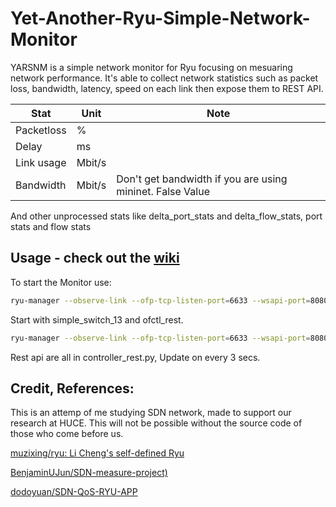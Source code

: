# Yet-Another-Ryu-Simple-Network-Monitor

YARSNM is a simple network monitor for Ryu focusing on mesuaring network performance. It's able to collect network statistics such as packet loss, bandwidth, latency, speed on each link then expose them to REST API.

| Stat | Unit | Note |
| --- | --- | --- |
| Packetloss | %   |     |
| Delay | ms  |     |
| Link usage | Mbit/s |     |
| Bandwidth | Mbit/s | Don't get bandwidth if you are using mininet. False Value |

And other unprocessed stats like delta_port_stats and delta_flow_stats, port stats and flow stats

## Usage - check out the [wiki](https://github.com/meodaiduoi/Yet-Another-Ryu-Simple-Network-Monitor/wiki)

To start the Monitor use:

```bash
ryu-manager --observe-link --ofp-tcp-listen-port=6633 --wsapi-port=8080 controller_rest.py
```

Start with simple_switch_13 and ofctl_rest.

```bash
ryu-manager --observe-link --ofp-tcp-listen-port=6633 --wsapi-port=8080 ryu.app.simple_switch_13 ryu.app.ofctl_rest controller_rest.py
```

Rest api are all in controller_rest.py, Update on every 3 secs.

## Credit, References:

This is an attemp of me studying SDN network, made to support our research at HUCE. This will not be possible without the source code of those who come before us.

[muzixing/ryu: Li Cheng's self-defined Ryu](https://github.com/muzixing/ryu)

[BenjaminUJun/SDN-measure-project)](https://github.com/BenjaminUJun/SDN-measure-project)

[dodoyuan/SDN-QoS-RYU-APP](https://github.com/dodoyuan/SDN-QoS-RYU-APP/)